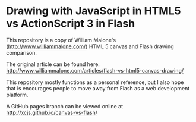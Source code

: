 Drawing with JavaScript in HTML5 vs ActionScript 3 in Flash
===========================================================

This repository is a copy of William Malone's 
(http://www.williammalone.com/) HTML 5
canvas and Flash drawing comparison.

The original article can be found here:
http://www.williammalone.com/articles/flash-vs-html5-canvas-drawing/

This repository mostly functions as a personal reference, but I also hope that
is encourages people to move away from Flash as a web development platform.

A GitHub pages branch can be viewed online at http://xcjs.github.io/canvas-vs-flash/